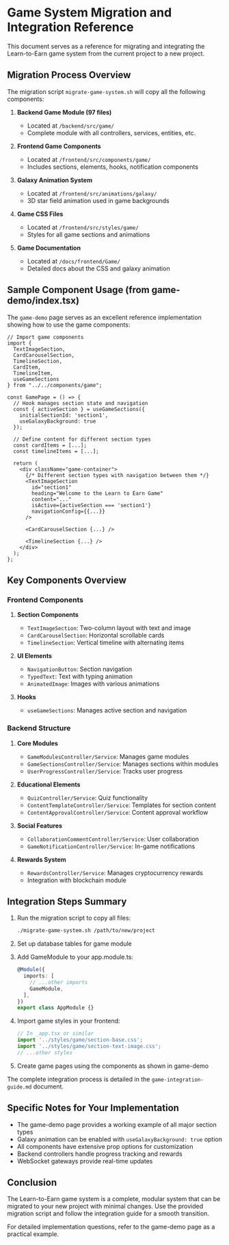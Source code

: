 # Game System Migration and Integration Reference

This document serves as a reference for migrating and integrating the Learn-to-Earn game system from the current project to a new project.

## Migration Process Overview

The migration script `migrate-game-system.sh` will copy all the following components:

1. **Backend Game Module (97 files)**
   - Located at `/backend/src/game/`
   - Complete module with all controllers, services, entities, etc.

2. **Frontend Game Components**
   - Located at `/frontend/src/components/game/`
   - Includes sections, elements, hooks, notification components

3. **Galaxy Animation System**
   - Located at `/frontend/src/animations/galaxy/`
   - 3D star field animation used in game backgrounds

4. **Game CSS Files**
   - Located at `/frontend/src/styles/game/`
   - Styles for all game sections and animations

5. **Game Documentation**
   - Located at `/docs/frontend/Game/`
   - Detailed docs about the CSS and galaxy animation

## Sample Component Usage (from game-demo/index.tsx)

The `game-demo` page serves as an excellent reference implementation showing how to use the game components:

```tsx
// Import game components
import {
  TextImageSection,
  CardCarouselSection,
  TimelineSection,
  CardItem,
  TimelineItem,
  useGameSections
} from "../../components/game";

const GamePage = () => {
  // Hook manages section state and navigation
  const { activeSection } = useGameSections({
    initialSectionId: 'section1',
    useGalaxyBackground: true
  });
  
  // Define content for different section types
  const cardItems = [...];
  const timelineItems = [...];

  return (
    <div className="game-container">
      {/* Different section types with navigation between them */}
      <TextImageSection
        id="section1"
        heading="Welcome to the Learn to Earn Game"
        content="..."
        isActive={activeSection === 'section1'}
        navigationConfig={{...}}
      />
      
      <CardCarouselSection {...} />
      
      <TimelineSection {...} />
    </div>
  );
};
```

## Key Components Overview

### Frontend Components

1. **Section Components**
   - `TextImageSection`: Two-column layout with text and image
   - `CardCarouselSection`: Horizontal scrollable cards
   - `TimelineSection`: Vertical timeline with alternating items

2. **UI Elements**
   - `NavigationButton`: Section navigation
   - `TypedText`: Text with typing animation
   - `AnimatedImage`: Images with various animations

3. **Hooks**
   - `useGameSections`: Manages active section and navigation

### Backend Structure

1. **Core Modules**
   - `GameModulesController/Service`: Manages game modules
   - `GameSectionsController/Service`: Manages sections within modules
   - `UserProgressController/Service`: Tracks user progress

2. **Educational Elements**
   - `QuizController/Service`: Quiz functionality
   - `ContentTemplateController/Service`: Templates for section content
   - `ContentApprovalController/Service`: Content approval workflow

3. **Social Features**
   - `CollaborationCommentController/Service`: User collaboration
   - `GameNotificationController/Service`: In-game notifications

4. **Rewards System**
   - `RewardsController/Service`: Manages cryptocurrency rewards
   - Integration with blockchain module

## Integration Steps Summary

1. Run the migration script to copy all files:
   ```bash
   ./migrate-game-system.sh /path/to/new/project
   ```

2. Set up database tables for game module

3. Add GameModule to your app.module.ts:
   ```typescript
   @Module({
     imports: [
       // ...other imports
       GameModule,
     ],
   })
   export class AppModule {}
   ```

4. Import game styles in your frontend:
   ```typescript
   // In _app.tsx or similar
   import '../styles/game/section-base.css';
   import '../styles/game/section-text-image.css';
   // ...other styles
   ```

5. Create game pages using the components as shown in game-demo

The complete integration process is detailed in the `game-integration-guide.md` document.

## Specific Notes for Your Implementation

- The game-demo page provides a working example of all major section types
- Galaxy animation can be enabled with `useGalaxyBackground: true` option
- All components have extensive prop options for customization
- Backend controllers handle progress tracking and rewards
- WebSocket gateways provide real-time updates

## Conclusion

The Learn-to-Earn game system is a complete, modular system that can be migrated to your new project with minimal changes. Use the provided migration script and follow the integration guide for a smooth transition.

For detailed implementation questions, refer to the game-demo page as a practical example.